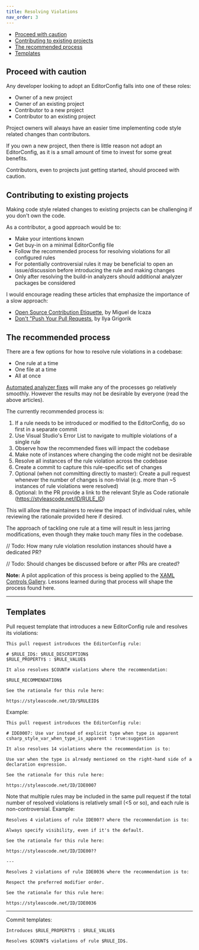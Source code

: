 ```yaml
---
title: Resolving Violations
nav_order: 3
---
```


* [Proceed with caution](#proceed-with-caution)
* [Contributing to existing projects](#contributing-to-existing-projects)
* [The recommended process](#the-recommended-process)
* [Templates](#templates)

## Proceed with caution

Any developer looking to adopt an EditorConfig falls into one of these roles:

* Owner of a new project
* Owner of an existing project
* Contributor to a new project
* Contributor to an existing project

Project owners will always have an easier time implementing code style related changes than contributors.

If you own a new project, then there is little reason not adopt an EditorConfig, as it is a small amount of time to invest for some great benefits.

Contributors, even to projects just getting started, should proceed with caution.

## Contributing to existing projects

Making code style related changes to existing projects can be challenging if you don't own the code.

As a contributor, a good approach would be to:

* Make your intentions known
* Get buy-in on a minimal EditorConfig file
* Follow the recommended process for resolving violations for all configured rules
* For potentially controversial rules it may be beneficial to open an issue/discussion before introducing the rule and making changes
* Only after resolving the build-in analyzers should additional analyzer packages be considered

I would encourage reading these articles that emphasize the importance of a slow approach:

* [Open Source Contribution Etiquette](https://tirania.org/blog/archive/2010/Dec-31.html), by Miguel de Icaza
* [Don't "Push Your Pull Requests](https://www.igvita.com/2011/12/19/dont-push-your-pull-requests/), by Ilya Grigorik

## The recommended process

There are a few options for how to resolve rule violations in a codebase:

* One rule at a time
* One file at a time
* All at once

[Automated analyzer fixes](https://docs.microsoft.com/visualstudio/ide/code-styles-and-code-cleanup) will make any of the processes go relatively smoothly. However the results may not be desirable by everyone (read the above articles).

The currently recommended process is:

1. If a rule needs to be introduced or modified to the EditorConfig, do so first in a separate commit
2. Use Visual Studio's Error List to navigate to multiple violations of a single rule
3. Observe how the recommended fixes will impact the codebase
4. Make note of instances where changing the code might not be desirable
5. Resolve all instances of the rule violation across the codebase
6. Create a commit to capture this rule-specific set of changes
7. Optional (when not committing directly to master): Create a pull request whenever the number of changes is non-trivial (e.g. more than ~5 instances of rule violations were resolved)
8. Optional: In the PR provide a link to the relevant Style as Code rationale (https://styleascode.net/ID/RULE_ID)

This will allow the maintainers to review the impact of individual rules, while reviewing the rationale provided here if desired.

The approach of tackling one rule at a time will result in less jarring modifications, even though they make touch many files in the codebase.

// Todo: How many rule violation resolution instances should have a dedicated PR?

// Todo: Should changes be discussed before or after PRs are created?

**Note:** A pilot application of this process is being applied to the [XAML Controls Gallery](https://github.com/microsoft/Xaml-Controls-Gallery). Lessons learned during that process will shape the process found here.

---

## Templates

Pull request template that introduces a new EditorConfig rule and resolves its violations:

```
This pull request introduces the EditorConfig rule:

# $RULE_ID$: $RULE_DESCRIPTION$
$RULE_PROPERTY$ : $RULE_VALUE$

It also resolves $COUNT# violations where the recommendation:

$RULE_RECOMMENDATION$

See the rationale for this rule here:

https://styleascode.net/ID/$RULEID$
```

Example:

```
This pull request introduces the EditorConfig rule:

# IDE0007: Use var instead of explicit type when type is apparent
csharp_style_var_when_type_is_apparent : true:suggestion

It also resolves 14 violations where the recommendation is to:

Use var when the type is already mentioned on the right-hand side of a declaration expression.

See the rationale for this rule here:

https://styleascode.net/ID/IDE0007
```

Note that multiple rules may be included in the same pull request if the total number of resolved violations is relatively small (<5 or so), and each rule is non-controversial. Example:

```
Resolves 4 violations of rule IDE00?? where the recommendation is to:

Always specify visibility, even if it's the default.

See the rationale for this rule here:

https://styleascode.net/ID/IDE00??

---

Resolves 2 violations of rule IDE0036 where the recommendation is to:

Respect the preferred modifier order.

See the rationale for this rule here:

https://styleascode.net/ID/IDE0036
```

---

Commit templates:

```
Introduces $RULE_PROPERTY$ : $RULE_VALUE$
```

```
Resolves $COUNT$ violations of rule $RULE_ID$.
```